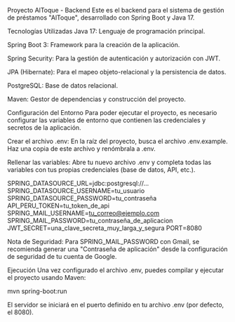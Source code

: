 Proyecto AlToque - Backend
Este es el backend para el sistema de gestión de préstamos "AlToque", desarrollado con Spring Boot y Java 17.

Tecnologías Utilizadas
Java 17: Lenguaje de programación principal.

Spring Boot 3: Framework para la creación de la aplicación.

Spring Security: Para la gestión de autenticación y autorización con JWT.

JPA (Hibernate): Para el mapeo objeto-relacional y la persistencia de datos.

PostgreSQL: Base de datos relacional.

Maven: Gestor de dependencias y construcción del proyecto.

Configuración del Entorno
Para poder ejecutar el proyecto, es necesario configurar las variables de entorno que contienen las credenciales y secretos de la aplicación.

Crear el archivo .env:
En la raíz del proyecto, busca el archivo .env.example. Haz una copia de este archivo y renómbrala a .env.

Rellenar las variables:
Abre tu nuevo archivo .env y completa todas las variables con tus propias credenciales (base de datos, API, etc.).

SPRING_DATASOURCE_URL=jdbc:postgresql://...
SPRING_DATASOURCE_USERNAME=tu_usuario
SPRING_DATASOURCE_PASSWORD=tu_contraseña
API_PERU_TOKEN=tu_token_de_api
SPRING_MAIL_USERNAME=tu_correo@ejemplo.com
SPRING_MAIL_PASSWORD=tu_contraseña_de_aplicacion
JWT_SECRET=una_clave_secreta_muy_larga_y_segura
PORT=8080

Nota de Seguridad: Para SPRING_MAIL_PASSWORD con Gmail, se recomienda generar una "Contraseña de aplicación" desde la configuración de seguridad de tu cuenta de Google.

Ejecución
Una vez configurado el archivo .env, puedes compilar y ejecutar el proyecto usando Maven:

mvn spring-boot:run

El servidor se iniciará en el puerto definido en tu archivo .env (por defecto, el 8080).